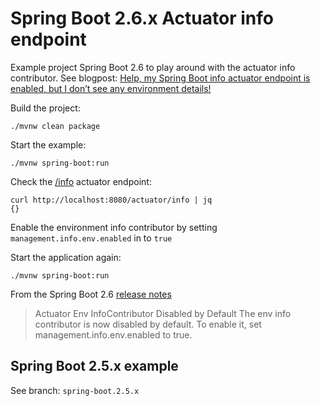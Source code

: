 # Spring Boot 2.6.x Actuator info endpoint

Example project Spring Boot 2.6 to play around with the actuator info contributor.
See blogpost: [Help, my Spring Boot info actuator endpoint is enabled, but I don’t see any environment details!](https://medium.com/@TimvanBaarsen/help-my-spring-boot-info-actuator-endpoint-is-enabled-but-i-dont-see-any-environment-details-c2d41a7b24d7)

Build the project:

```
./mvnw clean package
```

Start the example:

```
./mvnw spring-boot:run
```

Check the [/info](http://localhost:8080/actuator/info) actuator endpoint:

```
curl http://localhost:8080/actuator/info | jq
{}
```

Enable the environment info contributor by setting `management.info.env.enabled` in [](src/main/resources/application.yml) to `true`

Start the application again:

```
./mvnw spring-boot:run
```

From the Spring Boot 2.6 [release notes](https://github.com/spring-projects/spring-boot/wiki/Spring-Boot-2.6-Release-Notes#actuator-env-infocontributor-disabled-by-default)

> Actuator Env InfoContributor Disabled by Default
The env info contributor is now disabled by default. To enable it, set management.info.env.enabled to true.

## Spring Boot 2.5.x example

See branch: `spring-boot.2.5.x`